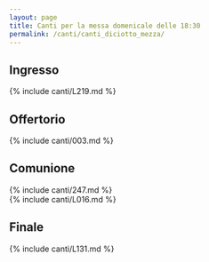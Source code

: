 ```yaml
---
layout: page
title: Canti per la messa domenicale delle 18:30
permalink: /canti/canti_diciotto_mezza/
---
```


## Ingresso
{% include canti/L219.md %}

## Offertorio
{% include canti/003.md %}

## Comunione  
{% include canti/247.md %}   
{% include canti/L016.md %}   

## Finale
{% include canti/L131.md %}
